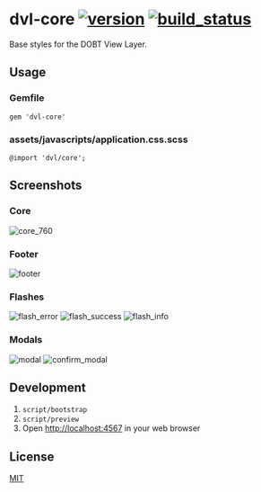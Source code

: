 dvl-core [![version]](http://rubygems.org/gems/dvl-core) [![build_status]](https://circleci.com/gh/dobtco/dvl-core)
====

Base styles for the DOBT View Layer.

## Usage

### Gemfile

```
gem 'dvl-core'
```

### assets/javascripts/application.css.scss

```
@import 'dvl/core';
```

## Screenshots

### Core

![core_760](http://artifinder.herokuapp.com/gh/dobtco/dvl-core/x/artifacts/0/home/ubuntu/dvl-core/screenshots/core_760.png)

### Footer

![footer](http://artifinder.herokuapp.com/gh/dobtco/dvl-core/x/artifacts/0/home/ubuntu/dvl-core/screenshots/footer.png)

### Flashes

![flash_error](http://artifinder.herokuapp.com/gh/dobtco/dvl-core/x/artifacts/0/home/ubuntu/dvl-core/screenshots/flash_error.png)
![flash_success](http://artifinder.herokuapp.com/gh/dobtco/dvl-core/x/artifacts/0/home/ubuntu/dvl-core/screenshots/flash_success.png)
![flash_info](http://artifinder.herokuapp.com/gh/dobtco/dvl-core/x/artifacts/0/home/ubuntu/dvl-core/screenshots/flash_info.png)

### Modals

![modal](http://artifinder.herokuapp.com/gh/dobtco/dvl-core/x/artifacts/0/home/ubuntu/dvl-core/screenshots/modal.png)
![confirm_modal](http://artifinder.herokuapp.com/gh/dobtco/dvl-core/x/artifacts/0/home/ubuntu/dvl-core/screenshots/confirm_modal.png)

## Development

1. `script/bootstrap`
2. `script/preview`
3. Open [http://localhost:4567](http://localhost:4567) in your web browser

## License

[MIT](http://dobtco.mit-license.org/)

[version]: https://img.shields.io/gem/v/dvl-core.svg
[build_status]: https://circleci-badges.herokuapp.com/dobtco/dvl-core/87144b68eadac365d9368f5c62e68d3dfcad14bb
